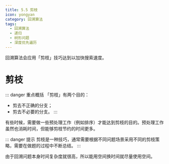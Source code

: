 ```yaml
---
title: 5.5 剪枝
icon: yongyan
category: 回溯算法
tags:
  - 回溯算法
  - 递归
  - 树形问题
  - 深度优先遍历
---
```


回溯算法会应用「剪枝」技巧达到以加快搜索速度。

# 剪枝

::: danger 重点概括
「剪枝」有两个目的：

- 剪去不正确的分支；
- 剪去不必要的分支。
  :::

有些时候，需要做一些预处理工作（例如排序）才能达到剪枝的目的。预处理工作虽然也消耗时间，但能够剪枝节约的时间更多。

::: danger 提示
剪枝是一种技巧，通常需要根据不同问题场景采用不同的剪枝策略，需要在做题的过程中不断总结。
:::

由于回溯问题本身时间复杂度就很高，所以能用空间换时间就尽量使用空间。
